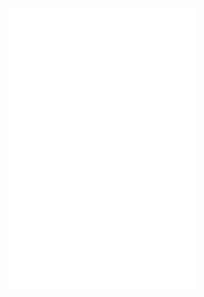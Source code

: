 ![CS 314 links](CS%20314%20links.md)
![UGS 303 Links](UGS%20303%20Links.md)
![CS 311 (Discrete Math) Links](CS%20311%20(Discrete%20Math)%20Links.md)
